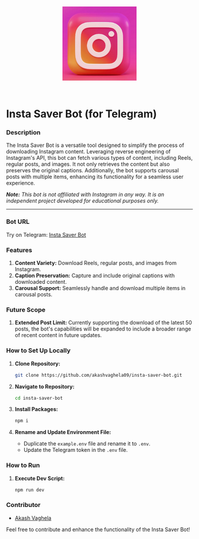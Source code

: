 <p align="center">
    <img width=200px height=200px src="./assets//icon.png" alt="Project logo">
</p>

<br >

# Insta Saver Bot (for Telegram)

### Description

The Insta Saver Bot is a versatile tool designed to simplify the process of downloading Instagram content. Leveraging reverse engineering of Instagram's API, this bot can fetch various types of content, including Reels, regular posts, and images. It not only retrieves the content but also preserves the original captions. Additionally, the bot supports carousal posts with multiple items, enhancing its functionality for a seamless user experience.

***Note:*** *This bot is not affiliated with Instagram in any way. It is an independent project developed for educational purposes only.*

********

### Bot URL
Try on Telegram: [Insta Saver Bot](https://t.me/what_the_date_bot)

### Features

1. **Content Variety:** Download Reels, regular posts, and images from Instagram.
2. **Caption Preservation:** Capture and include original captions with downloaded content.
3. **Carousal Support:** Seamlessly handle and download multiple items in carousal posts.

### Future Scope

1. **Extended Post Limit:** Currently supporting the download of the latest 50 posts, the bot's capabilities will be expanded to include a broader range of recent content in future updates.

### How to Set Up Locally

1. **Clone Repository:**
    ```bash
    git clone https://github.com/akashvaghela09/insta-saver-bot.git
    ```

2. **Navigate to Repository:**
    ```bash
    cd insta-saver-bot
    ```

3. **Install Packages:**
    ```bash
    npm i
    ```

4. **Rename and Update Environment File:**
    - Duplicate the `example.env` file and rename it to `.env`.
    - Update the Telegram token in the `.env` file.

### How to Run

1. **Execute Dev Script:**
    ```bash
    npm run dev
    ```

### Contributor
- [Akash Vaghela](https://linkedin.com/in/akashvaghela09/)

Feel free to contribute and enhance the functionality of the Insta Saver Bot!